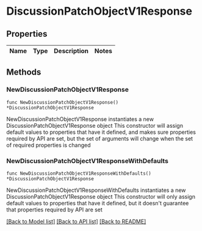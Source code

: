 # DiscussionPatchObjectV1Response

## Properties

Name | Type | Description | Notes
------------ | ------------- | ------------- | -------------

## Methods

### NewDiscussionPatchObjectV1Response

`func NewDiscussionPatchObjectV1Response() *DiscussionPatchObjectV1Response`

NewDiscussionPatchObjectV1Response instantiates a new DiscussionPatchObjectV1Response object
This constructor will assign default values to properties that have it defined,
and makes sure properties required by API are set, but the set of arguments
will change when the set of required properties is changed

### NewDiscussionPatchObjectV1ResponseWithDefaults

`func NewDiscussionPatchObjectV1ResponseWithDefaults() *DiscussionPatchObjectV1Response`

NewDiscussionPatchObjectV1ResponseWithDefaults instantiates a new DiscussionPatchObjectV1Response object
This constructor will only assign default values to properties that have it defined,
but it doesn't guarantee that properties required by API are set


[[Back to Model list]](../README.md#documentation-for-models) [[Back to API list]](../README.md#documentation-for-api-endpoints) [[Back to README]](../README.md)


